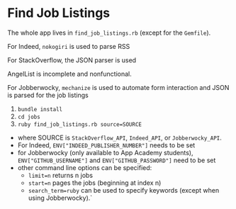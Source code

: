 # Find Job Listings

The whole app lives in `find_job_listings.rb` (except for the `Gemfile`).

For Indeed, `nokogiri` is used to parse RSS

For StackOverflow, the JSON parser is used

AngelList is incomplete and nonfunctional.

For Jobberwocky, `mechanize` is used to automate form interaction and JSON is parsed for the job listings

1. `bundle install`
2. `cd jobs`
3. `ruby find_job_listings.rb source=SOURCE`  
  - where SOURCE is `StackOverflow_API`, `Indeed_API`, or `Jobberwocky_API`.
  - For Indeed, `ENV["INDEED_PUBLISHER_NUMBER"]` needs to be set
  - for Jobberwocky (only available to App Academy students), `ENV["GITHUB_USERNAME"]` and `ENV["GITHUB_PASSWORD"]` need to be set
  - other command line options can be specified:
    - `limit=n` returns n jobs
    - `start=n` pages the jobs (beginning at index n)
    - `search_term=ruby` can be used to specify keywords (except when using Jobberwocky).`